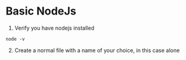 # Basic NodeJs

1. Verify you have nodejs installed

```shell
node -v
```

2. Create a normal file with a name of your choice, in this case alone


